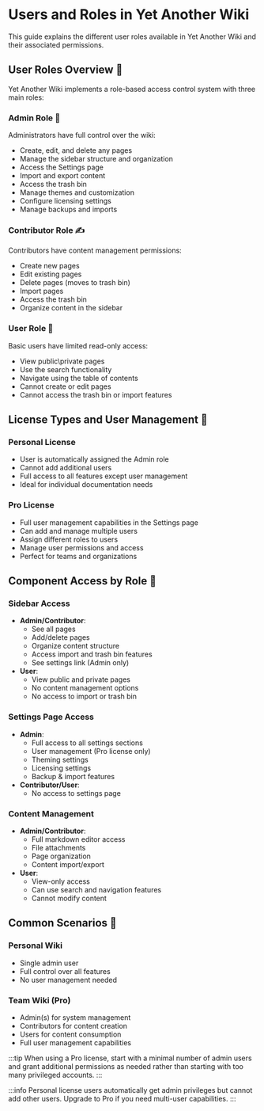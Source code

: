 # Users and Roles in Yet Another Wiki

This guide explains the different user roles available in Yet Another Wiki and their associated permissions.

## User Roles Overview 👥

Yet Another Wiki implements a role-based access control system with three main roles:

### Admin Role 👑

Administrators have full control over the wiki:

* Create, edit, and delete any pages
* Manage the sidebar structure and organization
* Access the Settings page
* Import and export content
* Access the trash bin
* Manage themes and customization
* Configure licensing settings
* Manage backups and imports

### Contributor Role ✍️

Contributors have content management permissions:

* Create new pages
* Edit existing pages
* Delete pages (moves to trash bin)
* Import pages
* Access the trash bin
* Organize content in the sidebar

### User Role 👤

Basic users have limited read-only access:

* View public\private pages
* Use the search functionality
* Navigate using the table of contents
* Cannot create or edit pages
* Cannot access the trash bin or import features

## License Types and User Management 🔑

### Personal License

* User is automatically assigned the Admin role
* Cannot add additional users
* Full access to all features except user management
* Ideal for individual documentation needs

### Pro License

* Full user management capabilities in the Settings page
* Can add and manage multiple users
* Assign different roles to users
* Manage user permissions and access
* Perfect for teams and organizations

## Component Access by Role 🔐

### Sidebar Access

* **Admin/Contributor**:
  * See all pages
  * Add/delete pages
  * Organize content structure
  * Access import and trash bin features
  * See settings link (Admin only)
* **User**:
  * View public and private pages
  * No content management options
  * No access to import or trash bin

### Settings Page Access

* **Admin**:
  * Full access to all settings sections
  * User management (Pro license only)
  * Theming settings
  * Licensing settings
  * Backup & import features
* **Contributor/User**:
  * No access to settings page

### Content Management

* **Admin/Contributor**:
  * Full markdown editor access
  * File attachments
  * Page organization
  * Content import/export
* **User**:
  * View-only access
  * Can use search and navigation features
  * Cannot modify content

## Common Scenarios 🎯

### Personal Wiki

* Single admin user
* Full control over all features
* No user management needed

### Team Wiki (Pro)

* Admin(s) for system management
* Contributors for content creation
* Users for content consumption
* Full user management capabilities

:::tip
When using a Pro license, start with a minimal number of admin users and grant additional permissions as needed rather than starting with too many privileged accounts.
:::

:::info
Personal license users automatically get admin privileges but cannot add other users. Upgrade to Pro if you need multi-user capabilities.
:::